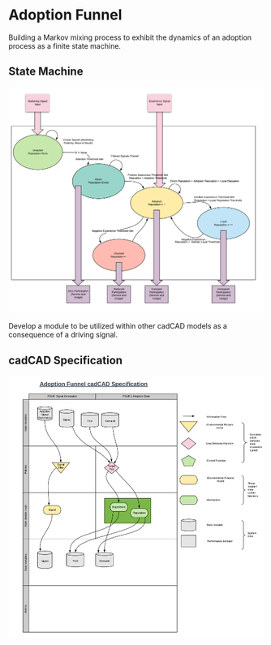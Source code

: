 # Adoption Funnel

Building a Markov mixing process to exhibit the dynamics of an adoption process as a finite state machine.
## State Machine
![State Machine](images/state_machine.png)

Develop a module to be utilized within other cadCAD models as a consequence of a driving signal.
## cadCAD Specification
![cadCAD Specification](images/adoption_cadcad_spec.png)